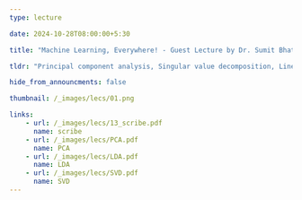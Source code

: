 ```yaml
---
type: lecture

date: 2024-10-28T08:00:00+5:30

title: "Machine Learning, Everywhere! - Guest Lecture by Dr. Sumit Bhatia"

tldr: "Principal component analysis, Singular value decomposition, Linear Discriminant analysis"

hide_from_announcments: false

thumbnail: /_images/lecs/01.png

links: 
    - url: /_images/lecs/13_scribe.pdf
      name: scribe
    - url: /_images/lecs/PCA.pdf
      name: PCA
    - url: /_images/lecs/LDA.pdf
      name: LDA
    - url: /_images/lecs/SVD.pdf
      name: SVD
---
```

